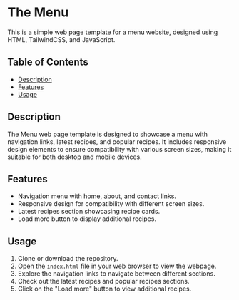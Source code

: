 # The Menu

This is a simple web page template for a menu website, designed using HTML, TailwindCSS, and JavaScript.

## Table of Contents

- [Description](#description)
- [Features](#features)
- [Usage](#usage)

## Description

The Menu web page template is designed to showcase a menu with navigation links, latest recipes, and popular recipes. It includes responsive design elements to ensure compatibility with various screen sizes, making it suitable for both desktop and mobile devices.

## Features

- Navigation menu with home, about, and contact links.
- Responsive design for compatibility with different screen sizes.
- Latest recipes section showcasing recipe cards.
- Load more button to display additional recipes.

## Usage

1. Clone or download the repository.
2. Open the `index.html` file in your web browser to view the webpage.
3. Explore the navigation links to navigate between different sections.
4. Check out the latest recipes and popular recipes sections.
5. Click on the "Load more" button to view additional recipes.
